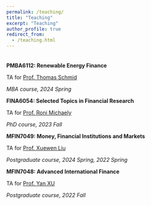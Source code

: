 ```yaml
---
permalink: /teaching/
title: "Teaching"
excerpt: "Teaching"
author_profile: true
redirect_from: 
  - /teaching.html
---
```


<br style="line-height: 0.5;">

**PMBA6112: Renewable Energy Finance**

TA for [Prof. Thomas Schmid](https://www.hkubs.hku.hk/people/thomas-schmid/)

*MBA course, 2024 Spring*

**FINA6054: Selected Topics in Financial Research**

TA for [Prof. Roni Michaely](https://www.hkubs.hku.hk/people/roni-michaely/)

*PhD course, 2023 Fall*


**MFIN7049: Money, Financial Institutions and Markets**

TA for [Prof. Xuewen Liu](https://www.hkubs.hku.hk/people/xuewen-liu/)

*Postgraduate course, 2024 Spring, 2022 Spring*

<!-- Graded assignments and final exams; Office hour for Q&A by appointment; Invigilation and other administrative support -->

**MFIN7048: Advanced International Finance**

TA for [Prof. Yan XU](https://www.hkubs.hku.hk/people/yan-xu/) 

*Postgraduate course, 2022 Fall*
<!--  Lectured on mid-term exams; Graded assignments, mid-term and final exams; Invigilation and other administrative support -->